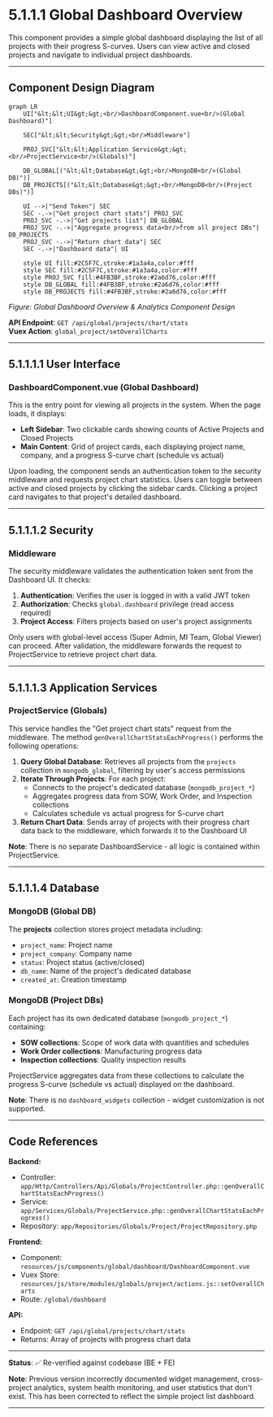 # 5.1.1.1 Global Dashboard Overview

This component provides a simple global dashboard displaying the list of all projects with their progress S-curves. Users can view active and closed projects and navigate to individual project dashboards.

---

## Component Design Diagram

```mermaid
graph LR
    UI["&lt;&lt;UI&gt;&gt;<br/>DashboardComponent.vue<br/>(Global Dashboard)"]
    
    SEC["&lt;&lt;Security&gt;&gt;<br/>Middleware"]
    
    PROJ_SVC["&lt;&lt;Application Service&gt;&gt;<br/>ProjectService<br/>(Globals)"]
    
    DB_GLOBAL[("&lt;&lt;Database&gt;&gt;<br/>MongoDB<br/>(Global DB)")]
    DB_PROJECTS[("&lt;&lt;Database&gt;&gt;<br/>MongoDB<br/>(Project DBs)")]
    
    UI -->|"Send Token"| SEC
    SEC -.->|"Get project chart stats"| PROJ_SVC
    PROJ_SVC -.->|"Get projects list"| DB_GLOBAL
    PROJ_SVC -.->|"Aggregate progress data<br/>from all project DBs"| DB_PROJECTS
    PROJ_SVC -.->|"Return chart data"| SEC
    SEC -.->|"Dashboard data"| UI
    
    style UI fill:#2C5F7C,stroke:#1a3a4a,color:#fff
    style SEC fill:#2C5F7C,stroke:#1a3a4a,color:#fff
    style PROJ_SVC fill:#4FB3BF,stroke:#2a6d76,color:#fff
    style DB_GLOBAL fill:#4FB3BF,stroke:#2a6d76,color:#fff
    style DB_PROJECTS fill:#4FB3BF,stroke:#2a6d76,color:#fff
```

*Figure: Global Dashboard Overview & Analytics Component Design*

**API Endpoint**: `GET /api/global/projects/chart/stats`  
**Vuex Action**: `global_project/setOverallCharts`

---

## 5.1.1.1.1 User Interface

### DashboardComponent.vue (Global Dashboard)

This is the entry point for viewing all projects in the system. When the page loads, it displays:
- **Left Sidebar**: Two clickable cards showing counts of Active Projects and Closed Projects
- **Main Content**: Grid of project cards, each displaying project name, company, and a progress S-curve chart (schedule vs actual)

Upon loading, the component sends an authentication token to the security middleware and requests project chart statistics. Users can toggle between active and closed projects by clicking the sidebar cards. Clicking a project card navigates to that project's detailed dashboard.

---

## 5.1.1.1.2 Security

### Middleware

The security middleware validates the authentication token sent from the Dashboard UI. It checks:
1. **Authentication**: Verifies the user is logged in with a valid JWT token
2. **Authorization**: Checks `global.dashboard` privilege (read access required)
3. **Project Access**: Filters projects based on user's project assignments

Only users with global-level access (Super Admin, MI Team, Global Viewer) can proceed. After validation, the middleware forwards the request to ProjectService to retrieve project chart data.

---

## 5.1.1.1.3 Application Services

### ProjectService (Globals)

This service handles the "Get project chart stats" request from the middleware. The method `genOverallChartStatsEachProgress()` performs the following operations:

1. **Query Global Database**: Retrieves all projects from the `projects` collection in `mongodb_global`, filtering by user's access permissions
2. **Iterate Through Projects**: For each project:
   - Connects to the project's dedicated database (`mongodb_project_*`)
   - Aggregates progress data from SOW, Work Order, and Inspection collections
   - Calculates schedule vs actual progress for S-curve chart
3. **Return Chart Data**: Sends array of projects with their progress chart data back to the middleware, which forwards it to the Dashboard UI

**Note**: There is no separate DashboardService - all logic is contained within ProjectService.

---

## 5.1.1.1.4 Database

### MongoDB (Global DB)

The **projects** collection stores project metadata including:
- `project_name`: Project name
- `project_company`: Company name
- `status`: Project status (active/closed)
- `db_name`: Name of the project's dedicated database
- `created_at`: Creation timestamp

### MongoDB (Project DBs)

Each project has its own dedicated database (`mongodb_project_*`) containing:
- **SOW collections**: Scope of work data with quantities and schedules
- **Work Order collections**: Manufacturing progress data
- **Inspection collections**: Quality inspection results

ProjectService aggregates data from these collections to calculate the progress S-curve (schedule vs actual) displayed on the dashboard.

**Note**: There is no `dashboard_widgets` collection - widget customization is not supported.

---

## Code References

**Backend:**
- Controller: `app/Http/Controllers/Api/Globals/ProjectController.php::genOverallChartStatsEachProgress()`
- Service: `app/Services/Globals/ProjectService.php::genOverallChartStatsEachProgress()`
- Repository: `app/Repositories/Globals/Project/ProjectRepository.php`

**Frontend:**
- Component: `resources/js/components/global/dashboard/DashboardComponent.vue`
- Vuex Store: `resources/js/store/modules/globals/project/actions.js::setOverallCharts`
- Route: `/global/dashboard`

**API:**
- Endpoint: `GET /api/global/projects/chart/stats`
- Returns: Array of projects with progress chart data

---

**Status**: ✅ Re-verified against codebase (BE + FE)

**Note**: Previous version incorrectly documented widget management, cross-project analytics, system health monitoring, and user statistics that don't exist. This has been corrected to reflect the simple project list dashboard.

---

